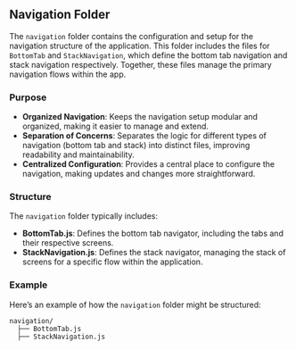 ## Navigation Folder

The `navigation` folder contains the configuration and setup for the navigation structure of the application. This folder includes the files for `BottomTab` and `StackNavigation`, which define the bottom tab navigation and stack navigation respectively. Together, these files manage the primary navigation flows within the app.

### Purpose

- **Organized Navigation**: Keeps the navigation setup modular and organized, making it easier to manage and extend.
- **Separation of Concerns**: Separates the logic for different types of navigation (bottom tab and stack) into distinct files, improving readability and maintainability.
- **Centralized Configuration**: Provides a central place to configure the navigation, making updates and changes more straightforward.

### Structure

The `navigation` folder typically includes:

- **BottomTab.js**: Defines the bottom tab navigator, including the tabs and their respective screens.
- **StackNavigation.js**: Defines the stack navigator, managing the stack of screens for a specific flow within the application.

### Example

Here’s an example of how the `navigation` folder might be structured:

```plaintext
navigation/
  ├── BottomTab.js
  ├── StackNavigation.js
```
